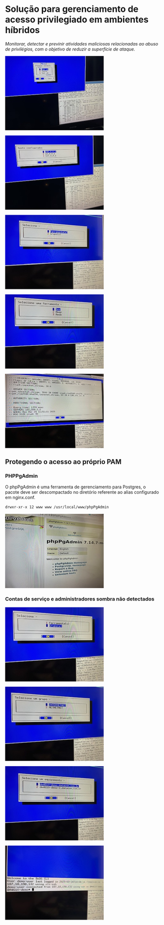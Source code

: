 <!-- ABOUT THE PROJECT -->

# Solu&ccedil;&atilde;o para gerenciamento de acesso privilegiado em ambientes h&iacute;bridos

_Monitorar, detectar e previnir atividades maliciosas relacionadas ao abuso de privil&eacute;gios, com o objetivo de reduzir a superf&iacute;cie de ataque._


![Image_0201](assets/images/itens/IMG_0201.jpg)

![Image_0202](assets/images/itens/IMG_0202.jpg)

![Image_0214](assets/images/itens/IMG_0214.jpg)

![Image_0215](assets/images/itens/IMG_0215.jpg)

![Image_0216](assets/images/itens/IMG_0216.jpg)

## Protegendo o acesso ao pr&oacute;prio PAM

### PHPPgAdmin

O phpPgAdmin &eacute; uma ferramenta de gerenciamento para Postgres, o pacote deve ser descompactado no diret&oacute;rio referente ao alias configurado em nginx.conf.

```sh
drwxr-xr-x 12 www www /usr/local/www/phpPgAdmin
```

![Image_0211](assets/images/itens/IMG_0211.jpg)

### Contas de servi&ccedil;o e administradores sombra n&atilde;o detectados

![Image_0217](assets/images/itens/IMG_0217.jpg)

![Image_0218](assets/images/itens/IMG_0218.jpg)

![Image_0219](assets/images/itens/IMG_0219.jpg)

![Image_0220](assets/images/itens/IMG_0220.jpg)

